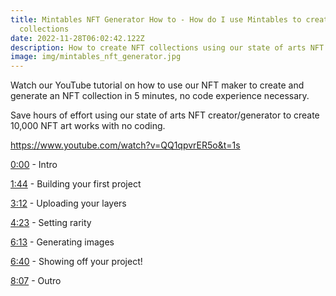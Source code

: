 ```yaml
---
title: Mintables NFT Generator How to - How do I use Mintables to create new NFT
  collections
date: 2022-11-28T06:02:42.122Z
description: How to create NFT collections using our state of arts NFT generator
image: img/mintables_nft_generator.jpg
---
```

Watch our YouTube tutorial on how to use our NFT maker to create and generate an NFT collection in 5 minutes, no code experience necessary.

S﻿ave hours of effort using our state of arts NFT creator/generator to create 10,000 NFT art works with no coding.

<https://www.youtube.com/watch?v=QQ1qpvrER5o&t=1s>

[0:00](https://www.youtube.com/watch?v=QQ1qpvrER5o&t=0s) - Intro 

[1:44](https://www.youtube.com/watch?v=QQ1qpvrER5o&t=104s) - Building your first project

[3:12](https://www.youtube.com/watch?v=QQ1qpvrER5o&t=192s) - Uploading your layers 

[4:23](https://www.youtube.com/watch?v=QQ1qpvrER5o&t=263s) - Setting rarity 

[6:13](https://www.youtube.com/watch?v=QQ1qpvrER5o&t=373s) - Generating images 

[6:40](https://www.youtube.com/watch?v=QQ1qpvrER5o&t=400s) - Showing off your project! 

[8:07](https://www.youtube.com/watch?v=QQ1qpvrER5o&t=487s) - Outro